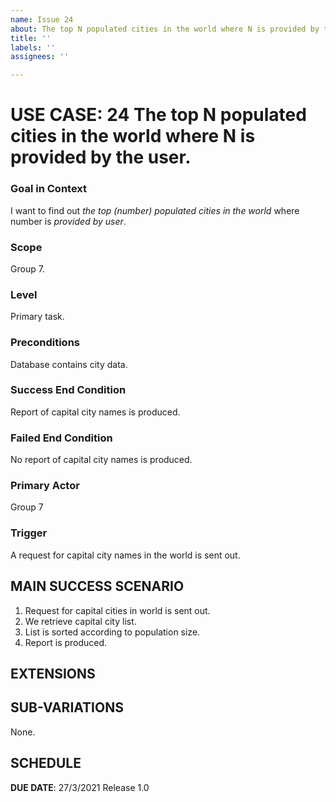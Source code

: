 ```yaml
---
name: Issue 24
about: The top N populated cities in the world where N is provided by the user.
title: ''
labels: ''
assignees: ''

---
```


# USE CASE: 24 The top N populated cities in the world where N is provided by the user.

### Goal in Context

I want to find out *the top (number) populated cities in the world* where number is *provided by user*.

### Scope

Group 7.

### Level

Primary task.

### Preconditions

Database contains city data.

### Success End Condition

Report of capital city names is produced.

### Failed End Condition

No report of capital city names is produced.

### Primary Actor

Group 7

### Trigger

A request for capital city names in the world is sent out.

## MAIN SUCCESS SCENARIO

1. Request for capital cities in world is sent out.
2. We retrieve capital city list.
3. List is sorted according to population size.
4. Report is produced.

## EXTENSIONS

## SUB-VARIATIONS

None.

## SCHEDULE

**DUE DATE**: 27/3/2021 Release 1.0
